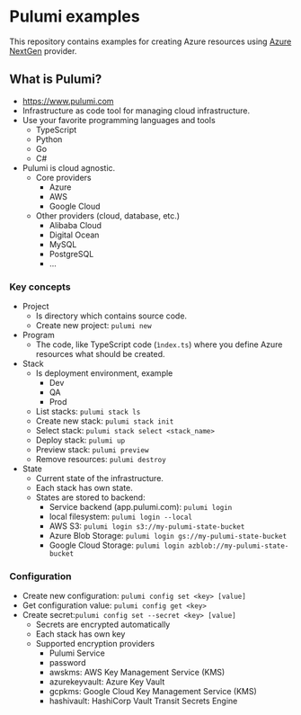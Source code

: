 # Pulumi examples

This repository contains examples for creating Azure resources using [Azure NextGen](https://www.pulumi.com/docs/reference/pkg/azure-nextgen/) provider.

## What is Pulumi?

- https://www.pulumi.com
- Infrastructure as code tool for managing cloud infrastructure.
- Use your favorite programming languages and tools
  - TypeScript
  - Python
  - Go
  - C#
- Pulumi is cloud agnostic.
  - Core providers
    - Azure
    - AWS
    - Google Cloud
  - Other providers (cloud, database, etc.)
    - Alibaba Cloud
    - Digital Ocean
    - MySQL
    - PostgreSQL
    - ...

### Key concepts

- Project
  - Is directory which contains source code.
  - Create new project: `pulumi new`
- Program
  - The code, like TypeScript code (`ìndex.ts`) where you define Azure resources what should be created.
- Stack
  - Is deployment environment, example
    - Dev
    - QA
    - Prod
  - List stacks: `pulumi stack ls`
  - Create new stack: `pulumi stack init`
  - Select stack: `pulumi stack select <stack_name>`
  - Deploy stack: `pulumi up`
  - Preview stack: `pulumi preview`
  - Remove resources: `pulumi destroy`
- State
  - Current state of the infrastructure.
  - Each stack has own state.
  - States are stored to backend:
    - Service backend (app.pulumi.com): `pulumi login `
    - local filesystem: `pulumi login --local`
    - AWS S3: `pulumi login s3://my-pulumi-state-bucket`
    - Azure Blob Storage: `pulumi login gs://my-pulumi-state-bucket`
    - Google Cloud Storage: `pulumi login azblob://my-pulumi-state-bucket`

### Configuration

- Create new configuration: `pulumi config set <key> [value]`
- Get configuration value: `pulumi config get <key>`
- Create secret:`pulumi config set --secret <key> [value]`
  - Secrets are encrypted automatically
  - Each stack has own key
  - Supported encryption providers
    - Pulumi Service
    - password
    - awskms: AWS Key Management Service (KMS)
    - azurekeyvault: Azure Key Vault
    - gcpkms: Google Cloud Key Management Service (KMS)
    - hashivault: HashiCorp Vault Transit Secrets Engine
